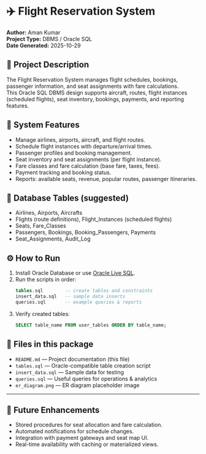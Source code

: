 # ✈️ Flight Reservation System

**Author:** Aman Kumar  
**Project Type:** DBMS / Oracle SQL  
**Date Generated:** 2025-10-29

## 📖 Project Description
The Flight Reservation System manages flight schedules, bookings, passenger information, and seat assignments with fare calculations.  
This Oracle SQL DBMS design supports aircraft, routes, flight instances (scheduled flights), seat inventory, bookings, payments, and reporting features.

## 🎯 System Features
- Manage airlines, airports, aircraft, and flight routes.  
- Schedule flight instances with departure/arrival times.  
- Passenger profiles and booking management.  
- Seat inventory and seat assignments (per flight instance).  
- Fare classes and fare calculation (base fare, taxes, fees).  
- Payment tracking and booking status.  
- Reports: available seats, revenue, popular routes, passenger itineraries.

## 📁 Database Tables (suggested)
- Airlines, Airports, Aircrafts
- Flights (route definitions), Flight_Instances (scheduled flights)
- Seats, Fare_Classes
- Passengers, Bookings, Booking_Passengers, Payments
- Seat_Assignments, Audit_Log

## ⚙️ How to Run
1. Install Oracle Database or use [Oracle Live SQL](https://livesql.oracle.com/).  
2. Run the scripts in order:
   ```sql
   tables.sql        -- create tables and constraints
   insert_data.sql   -- sample data inserts
   queries.sql       -- example queries & reports
   ```
3. Verify created tables:
   ```sql
   SELECT table_name FROM user_tables ORDER BY table_name;
   ```

## 🧾 Files in this package
- `README.md` — Project documentation (this file)  
- `tables.sql` — Oracle-compatible table creation script  
- `insert_data.sql` — Sample data for testing  
- `queries.sql` — Useful queries for operations & analytics  
- `er_diagram.png` — ER diagram placeholder image

---

## 🧠 Future Enhancements
- Stored procedures for seat allocation and fare calculation.  
- Automated notifications for schedule changes.  
- Integration with payment gateways and seat map UI.  
- Real-time availability with caching or materialized views.
